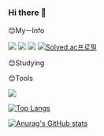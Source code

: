 ### Hi there 👋

<!-- <img src="https://img.shields.io/badge/이름-색상코드?style=flat-square&logo=로고명&logoColor=로고색"/> -->

😊MyㅡInfo

<a href="https://github.com/j9972"><img src="https://hits.seeyoufarm.com/api/count/incr/badge.svg?url=https%3A%2F%2Fgithub.com%2Fseondal&count_bg=%23000000&title_bg=%23000000&icon=github.svg&icon_color=%23E7E7E7&title=GitHub&edge_flat=false)"/></a>
<a href="https://www.instagram.com/jung_su_0/"><img src="https://img.shields.io/badge/InstaGram-E4405F?style=flat-square&logo=Instagram&logoColor=pink"/></a>
<a href="https://mail.google.com/mail/"><img src="https://img.shields.io/badge/GMail-E4405F?style=flat-square&logo=GMail&logoColor=red"/></a>
[![Solved.ac프로필](http://mazassumnida.wtf/api/mini/generate_badge?boj=j9972)](https://solved.ac/j9972)

😊Studying


😊Tools



<img src="http://mazandi.herokuapp.com/api?handle={j9972}&theme=warm"/>

[![Top Langs](https://github-readme-stats.vercel.app/api/top-langs/?username=j9972)](https://github.com/j9972/github-readme-stats)

[![Anurag's GitHub stats](https://github-readme-stats.vercel.app/api?username=j9972)](https://github.com/j9972/github-readme-stats)
